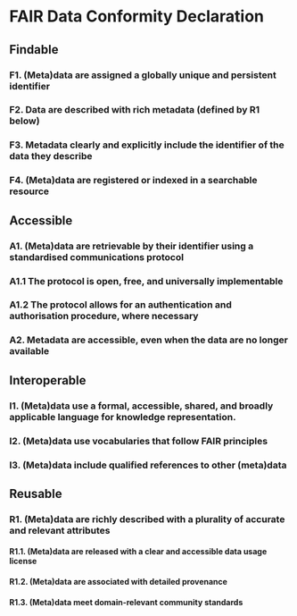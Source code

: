 # FAIR Data Conformity Declaration


## Findable

### F1. (Meta)data are assigned a globally unique and persistent identifier

### F2. Data are described with rich metadata (defined by R1 below)

### F3. Metadata clearly and explicitly include the identifier of the data they describe

### F4. (Meta)data are registered or indexed in a searchable resource


## Accessible

### A1. (Meta)data are retrievable by their identifier using a standardised communications protocol

### A1.1 The protocol is open, free, and universally implementable

### A1.2 The protocol allows for an authentication and authorisation procedure, where necessary

### A2. Metadata are accessible, even when the data are no longer available




## Interoperable

### I1. (Meta)data use a formal, accessible, shared, and broadly applicable language for knowledge representation.

### I2. (Meta)data use vocabularies that follow FAIR principles

### I3. (Meta)data include qualified references to other (meta)data




## Reusable

### R1. (Meta)data are richly described with a plurality of accurate and relevant attributes

#### R1.1. (Meta)data are released with a clear and accessible data usage license

#### R1.2. (Meta)data are associated with detailed provenance

#### R1.3. (Meta)data meet domain-relevant community standards
